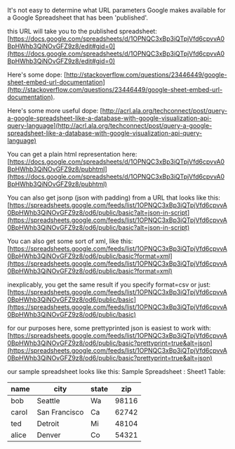 It's not easy to determine what URL parameters Google makes available for a
Google Spreadsheet that has been 'published'.

this URL will take you to the published spreadsheet:
[https://docs.google.com/spreadsheets/d/1OPNQC3xBp3iQTpjVfd6cpvvA0BpHWhb3QiNOvGFZ9z8/edit#gid=0](https://docs.google.com/spreadsheets/d/1OPNQC3xBp3iQTpjVfd6cpvvA0BpHWhb3QiNOvGFZ9z8/edit#gid=0)

Here's some dope:
[http://stackoverflow.com/questions/23446449/google-sheet-embed-url-documentation](http://stackoverflow.com/questions/23446449/google-sheet-embed-url-documentation).

Here's some more useful dope:
[http://acrl.ala.org/techconnect/post/query-a-google-spreadsheet-like-a-database-with-google-visualization-api-query-language](http://acrl.ala.org/techconnect/post/query-a-google-spreadsheet-like-a-database-with-google-visualization-api-query-language)

You can get a plain html representation here:
[https://docs.google.com/spreadsheets/d/1OPNQC3xBp3iQTpjVfd6cpvvA0BpHWhb3QiNOvGFZ9z8/pubhtml](https://docs.google.com/spreadsheets/d/1OPNQC3xBp3iQTpjVfd6cpvvA0BpHWhb3QiNOvGFZ9z8/pubhtml)

You can also get jsonp (json with padding) from a URL that looks like this:
[https://spreadsheets.google.com/feeds/list/1OPNQC3xBp3iQTpjVfd6cpvvA0BpHWhb3QiNOvGFZ9z8/od6/public/basic?alt=json-in-script](https://spreadsheets.google.com/feeds/list/1OPNQC3xBp3iQTpjVfd6cpvvA0BpHWhb3QiNOvGFZ9z8/od6/public/basic?alt=json-in-script)

You can also get some sort of xml, like this:
[https://spreadsheets.google.com/feeds/list/1OPNQC3xBp3iQTpjVfd6cpvvA0BpHWhb3QiNOvGFZ9z8/od6/public/basic?format=xml](https://spreadsheets.google.com/feeds/list/1OPNQC3xBp3iQTpjVfd6cpvvA0BpHWhb3QiNOvGFZ9z8/od6/public/basic?format=xml)

inexplicably, you get the same result if you specify format=csv or just:
[https://spreadsheets.google.com/feeds/list/1OPNQC3xBp3iQTpjVfd6cpvvA0BpHWhb3QiNOvGFZ9z8/od6/public/basic](https://spreadsheets.google.com/feeds/list/1OPNQC3xBp3iQTpjVfd6cpvvA0BpHWhb3QiNOvGFZ9z8/od6/public/basic)

for our purposes here, some prettyprinted json is easiest to work with:
[https://spreadsheets.google.com/feeds/list/1OPNQC3xBp3iQTpjVfd6cpvvA0BpHWhb3QiNOvGFZ9z8/od6/public/basic?prettyprint=true&alt=json](https://spreadsheets.google.com/feeds/list/1OPNQC3xBp3iQTpjVfd6cpvvA0BpHWhb3QiNOvGFZ9z8/od6/public/basic?prettyprint=true&alt=json)


our sample spreadsheet looks like this:
Sample Spreadsheet : Sheet1 Table:

| name        | city          | state | zip   |
| ----------- | ------------- | ----- | ----- |
| bob         | Seattle       | Wa    | 98116 |
| carol       | San Francisco | Ca    | 62742 |
| ted         | Detroit       | Mi    | 48104 |
| alice       | Denver        | Co    | 54321 |

